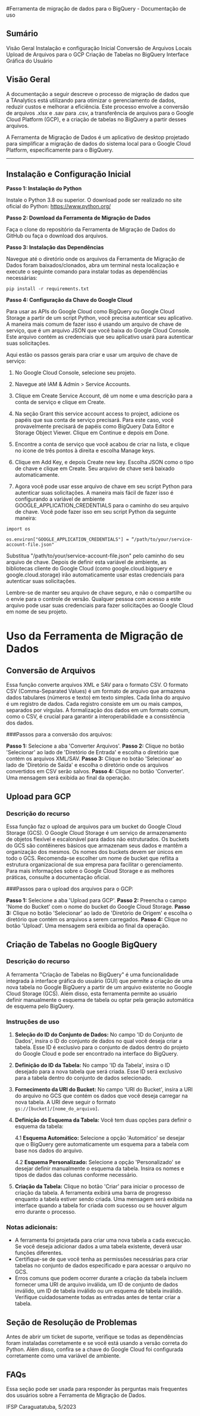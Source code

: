 #Ferramenta de migração de dados para o BigQuery - Documentação de uso

## Sumário

Visão Geral
Instalação e configuração Inicial
Conversão de Arquivos Locais
Upload de Arquivos para o GCP
Criação de Tabelas no BigQuery
Interface Gráfica do Usuário



## Visão Geral
A documentação a seguir descreve o processo de migração de dados que a TAnalytics está utilizando para otimizar o gerenciamento de dados, reduzir custos e melhorar a eficiência. Este processo envolve a conversão de arquivos .xlsx e .sav para .csv, a transferência de arquivos para o Google Cloud Platform (GCP), e a criação de tabelas no BigQuery a partir desses arquivos.

A Ferramenta de Migração de Dados é um aplicativo de desktop projetado para simplificar a migração de dados do sistema local para o Google Cloud Platform, especificamente para o BigQuery.

---


## Instalação e Configuração Inicial

**Passo 1: Instalação do Python**

Instale o Python 3.8 ou superior. O download pode ser realizado no site oficial do Python: https://www.python.org/

**Passo 2: Download da Ferramenta de Migração de Dados**

Faça o clone do repositório da Ferramenta de Migração de Dados do GitHub ou faça o download dos arquivos.



**Passo 3: Instalação das Dependências**

Navegue até o diretório onde os arquivos da Ferramenta de Migração de Dados foram baixados/clonados, abra um terminal nesta localização e execute o seguinte comando para instalar todas as dependências necessárias:

```
pip install -r requirements.txt
```

**Passo 4: Configuração da Chave do Google Cloud**

Para usar as APIs do Google Cloud como BigQuery ou Google Cloud Storage a partir de um script Python, você precisa autenticar seu aplicativo. A maneira mais comum de fazer isso é usando um arquivo de chave de serviço, que é um arquivo JSON que você baixa do Google Cloud Console. Este arquivo contém as credenciais que seu aplicativo usará para autenticar suas solicitações.

Aqui estão os passos gerais para criar e usar um arquivo de chave de serviço:

1. No Google Cloud Console, selecione seu projeto.

2. Navegue até IAM & Admin > Service Accounts.

3. Clique em Create Service Account, dê um nome e uma descrição para a conta de serviço e clique em Create.

4. Na seção Grant this service account access to project, adicione os papéis que sua conta de serviço precisará. Para este caso, você provavelmente precisará de papéis como BigQuery Data Editor e Storage Object Viewer. Clique em Continue e depois em Done.

5. Encontre a conta de serviço que você acabou de criar na lista, e clique no ícone de três pontos à direita e escolha Manage keys.

6. Clique em Add Key, e depois Create new key. Escolha JSON como o tipo de chave e clique em Create. Seu arquivo de chave será baixado automaticamente.

7. Agora você pode usar esse arquivo de chave em seu script Python para autenticar suas solicitações. A maneira mais fácil de fazer isso é configurando a variável de ambiente GOOGLE_APPLICATION_CREDENTIALS para o caminho do seu arquivo de chave. Você pode fazer isso em seu script Python da seguinte maneira:

```
import os

os.environ["GOOGLE_APPLICATION_CREDENTIALS"] = “/path/to/your/service-account-file.json"

```

Substitua "/path/to/your/service-account-file.json" pelo caminho do seu arquivo de chave. Depois de definir esta variável de ambiente, as bibliotecas cliente do Google Cloud (como google.cloud.bigquery e google.cloud.storage) irão automaticamente usar estas credenciais para autenticar suas solicitações.

Lembre-se de manter seu arquivo de chave seguro, e não o compartilhe ou o envie para o controle de versão. Qualquer pessoa com acesso a este arquivo pode usar suas credenciais para fazer solicitações ao Google Cloud em nome de seu projeto.


# Uso da Ferramenta de Migração de Dados

## Conversão de Arquivos

Essa função converte arquivos XML e SAV para o formato CSV. O formato CSV (Comma-Separated Values) é um formato de arquivo que armazena dados tabulares (números e texto) em texto simples. Cada linha do arquivo é um registro de dados. Cada registro consiste em um ou mais campos, separados por vírgulas. A formalização dos dados em um formato comum, como o CSV, é crucial para garantir a interoperabilidade e a consistência dos dados.

###Passos para a conversão dos arquivos:

**Passo 1:** Selecione a aba 'Converter Arquivos'.
**Passo 2:** Clique no botão 'Selecionar' ao lado de 'Diretório de Entrada' e escolha o diretório que contém os arquivos XML/SAV.
**Passo 3:** Clique no botão 'Selecionar' ao lado de 'Diretório de Saída' e escolha o diretório onde os arquivos convertidos em CSV serão salvos.
**Passo 4:** Clique no botão 'Converter'. Uma mensagem será exibida ao final da operação.


## Upload para GCP

### Descrição do recurso

Essa função faz o upload de arquivos para um bucket do Google Cloud Storage (GCS). O Google Cloud Storage é um serviço de armazenamento de objetos flexível e escalonável para dados não estruturados. Os buckets do GCS são contêineres básicos que armazenam seus dados e mantêm a organização dos mesmos.
Os nomes dos buckets devem ser únicos em todo o GCS. Recomenda-se escolher um nome de bucket que reflita a estrutura organizacional de sua empresa para facilitar o gerenciamento. Para mais informações sobre o Google Cloud Storage e as melhores práticas, consulte a documentação oficial.

###Passos para o upload dos arquivos para o GCP:

**Passo 1:** Selecione a aba 'Upload para GCP'.
**Passo 2:** Preencha o campo 'Nome do Bucket' com o nome do bucket do Google Cloud Storage.
**Passo 3:** Clique no botão 'Selecionar' ao lado de 'Diretório de Origem' e escolha o diretório que contém os arquivos a serem carregados.
**Passo 4:** Clique no botão 'Upload'. Uma mensagem será exibida ao final da operação.


## Criação de Tabelas no Google BigQuery 

### Descrição do recurso

A ferramenta "Criação de Tabelas no BigQuery" é uma funcionalidade integrada à interface gráfica do usuário (GUI) que permite a criação de uma nova tabela no Google BigQuery a partir de um arquivo existente no Google Cloud Storage (GCS). Além disso, esta ferramenta permite ao usuário definir manualmente o esquema de tabela ou optar pela geração automática de esquema pelo BigQuery.

### Instruções de uso

1. **Seleção do ID do Conjunto de Dados:** No campo 'ID do Conjunto de Dados', insira o ID do conjunto de dados no qual você deseja criar a tabela. Esse ID é exclusivo para o conjunto de dados dentro do projeto do Google Cloud e pode ser encontrado na interface do BigQuery.

2. **Definição do ID da Tabela:** No campo 'ID da Tabela', insira o ID desejado para a nova tabela que será criada. Esse ID será exclusivo para a tabela dentro do conjunto de dados selecionado.

3. **Fornecimento da URI do Bucket:** No campo 'URI do Bucket', insira a URI do arquivo no GCS que contém os dados que você deseja carregar na nova tabela. A URI deve seguir o formato `gs://[bucket]/[nome_do_arquivo]`.

4. **Definição do Esquema da Tabela:** Você tem duas opções para definir o esquema da tabela: 

   4.1 **Esquema Automático:** Selecione a opção 'Automático' se desejar que o BigQuery gere automaticamente um esquema para a tabela com base nos dados do arquivo.

   4.2 **Esquema Personalizado:** Selecione a opção 'Personalizado' se desejar definir manualmente o esquema da tabela. Insira os nomes e tipos de dados das colunas conforme necessário.

5. **Criação da Tabela:** Clique no botão 'Criar' para iniciar o processo de criação da tabela. A ferramenta exibirá uma barra de progresso enquanto a tabela estiver sendo criada. Uma mensagem será exibida na interface quando a tabela for criada com sucesso ou se houver algum erro durante o processo.

### Notas adicionais:

- A ferramenta foi projetada para criar uma nova tabela a cada execução. Se você deseja adicionar dados a uma tabela existente, deverá usar funções diferentes.
- Certifique-se de que você tenha as permissões necessárias para criar tabelas no conjunto de dados especificado e para acessar o arquivo no GCS.
- Erros comuns que podem ocorrer durante a criação da tabela incluem fornecer uma URI de arquivo inválida, um ID de conjunto de dados inválido, um ID de tabela inválido ou um esquema de tabela inválido. Verifique cuidadosamente todas as entradas antes de tentar criar a tabela.

## Seção de Resolução de Problemas

Antes de abrir um ticket de suporte, verifique se todas as dependências foram instaladas corretamente e se você está usando a versão correta do Python. Além disso, confira se a chave do Google Cloud foi configurada corretamente como uma variável de ambiente.

## FAQs

Essa seção pode ser usada para responder às perguntas mais frequentes dos usuários sobre a Ferramenta de Migração de Dados.



IFSP Caraguatatuba, 5/2023